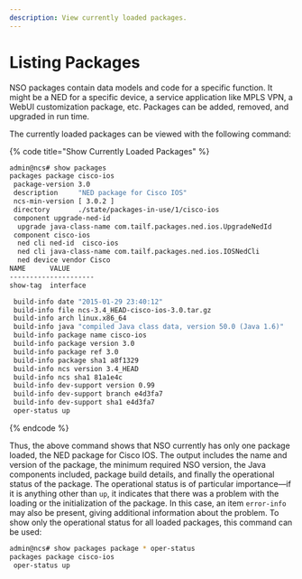 ```yaml
---
description: View currently loaded packages.
---
```


# Listing Packages

NSO packages contain data models and code for a specific function. It might be a NED for a specific device, a service application like MPLS VPN, a WebUI customization package, etc. Packages can be added, removed, and upgraded in run time.

The currently loaded packages can be viewed with the following command:

{% code title="Show Currently Loaded Packages" %}
```bash
admin@ncs# show packages
packages package cisco-ios
 package-version 3.0
 description     "NED package for Cisco IOS"
 ncs-min-version [ 3.0.2 ]
 directory       ./state/packages-in-use/1/cisco-ios
 component upgrade-ned-id
  upgrade java-class-name com.tailf.packages.ned.ios.UpgradeNedId
 component cisco-ios
  ned cli ned-id  cisco-ios
  ned cli java-class-name com.tailf.packages.ned.ios.IOSNedCli
  ned device vendor Cisco
NAME      VALUE
---------------------
show-tag  interface

 build-info date "2015-01-29 23:40:12"
 build-info file ncs-3.4_HEAD-cisco-ios-3.0.tar.gz
 build-info arch linux.x86_64
 build-info java "compiled Java class data, version 50.0 (Java 1.6)"
 build-info package name cisco-ios
 build-info package version 3.0
 build-info package ref 3.0
 build-info package sha1 a8f1329
 build-info ncs version 3.4_HEAD
 build-info ncs sha1 81a1e4c
 build-info dev-support version 0.99
 build-info dev-support branch e4d3fa7
 build-info dev-support sha1 e4d3fa7
 oper-status up
```
{% endcode %}

Thus, the above command shows that NSO currently has only one package loaded, the NED package for Cisco IOS. The output includes the name and version of the package, the minimum required NSO version, the Java components included, package build details, and finally the operational status of the package. The operational status is of particular importance—if it is anything other than `up`, it indicates that there was a problem with the loading or the initialization of the package. In this case, an item `error-info` may also be present, giving additional information about the problem. To show only the operational status for all loaded packages, this command can be used:

```bash
admin@ncs# show packages package * oper-status
packages package cisco-ios
 oper-status up
```
